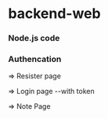 # backend-web

### Node.js code

### Authencation  


=> Resister page

=> Login page
      --with token

=> Note Page

